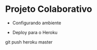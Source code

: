 
Projeto Colaborativo
====================

* Configurando ambiente


* Deploy para o Heroku

git push heroku master




